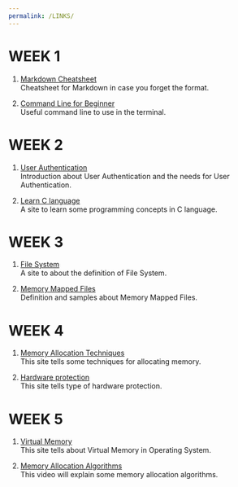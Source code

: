 ```yaml
---
permalink: /LINKS/
---
```


# WEEK 1

1. [Markdown Cheatsheet](https://www.markdownguide.org/cheat-sheet/)<br>
   Cheatsheet for Markdown in case you forget the format.

2. [Command Line for Beginner](https://ubuntu.com/tutorials/command-line-for-beginners#1-overview)<br>
   Useful command line to use in the terminal.

# WEEK 2

1. [User Authentication](https://www.sciencedirect.com/topics/computer-science/user-authentication)<br>
   Introduction about User Authentication and the needs for User Authentication.
   
2. [Learn C language](https://www.learn-c.org/)<br>
   A site to learn some programming concepts in C language.
   
# WEEK 3

1. [File System](https://www.freecodecamp.org/news/file-systems-architecture-explained/)<br>
   A site to about the definition of File System.
   
2. [Memory Mapped Files](https://www.freecodecamp.org/news/file-systems-architecture-explained/)<br>
   Definition and samples about Memory Mapped Files.
   
# WEEK 4

1. [Memory Allocation Techniques](https://www.geeksforgeeks.org/memory-allocation-techniques-mapping-virtual-addresses-to-physical-addresses/)<br>
   This site tells some techniques for allocating memory. 
   
2. [Hardware protection](https://www.geeksforgeeks.org/hardware-protection-and-type-of-hardware-protection/)<br>
   This site tells type of hardware protection.
   
# WEEK 5

1. [Virtual Memory](https://www.geeksforgeeks.org/virtual-memory-in-operating-system/)<br>
   This site tells about Virtual Memory in Operating System.
   
2. [Memory Allocation Algorithms](https://www.youtube.com/watch?v=10vroQb5IdY/)<br>
   This video will explain some memory allocation algorithms.
